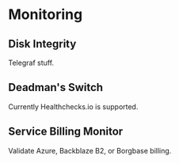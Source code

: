 # Monitoring

## Disk Integrity

Telegraf stuff.

## Deadman's Switch

Currently Healthchecks.io is supported.

## Service Billing Monitor

Validate Azure, Backblaze B2, or Borgbase billing.